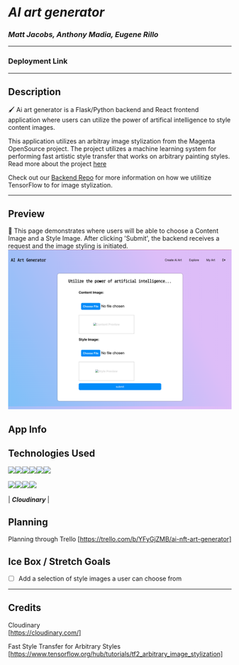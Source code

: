 # ***AI art generator*** 

### *Matt Jacobs, Anthony Madia, Eugene Rillo* <br>
<hr/>

<!-- Deployed area -->
### Deployment Link

<hr/>

## Description

🖌️  Ai art generator is a Flask/Python backend and React frontend application where users can utilize the power of artifical intelligence to style content images.

This application utilizes an arbitray image stylization from the Magenta OpenSource project. The project utilizes a machine learning system for performing fast artistic style transfer that works on arbitrary painting styles. Read more about the project [here](https://github.com/magenta/magenta/tree/main/magenta/models/arbitrary_image_stylization)

Check out our [Backend Repo](https://github.com/Euril/ai-art-generator-api) for more information on how we utilitize TensorFlow to for image stylization.<br>
<hr/>

<!-- we can add images of some pages here -->
## Preview
🤖 This page demonstrates where users will be able to choose a Content Image and a Style Image. After clicking 'Submit', the backend receives a request and the image styling is initiated.
![createimage](./public/createimage.png)



## App Info


## Technologies Used

<img src="https://img.shields.io/badge/JavaScript-323330?style=for-the-badge&logo=javascript&logoColor=F7DF1E"/><img src="https://img.shields.io/badge/CSS3-1572B6?style=for-the-badge&logo=css3&logoColor=white"/><img src="https://img.shields.io/badge/HTML5-E34F26?style=for-the-badge&logo=html5&logoColor=white"/><img src="https://img.shields.io/badge/GIT-E44C30?style=for-the-badge&logo=git&logoColor=white"/><img src='https://img.shields.io/badge/JWT-000000?style=for-the-badge&logo=JSON%20web%20tokens&logoColor=white'/><img src ='https://img.shields.io/badge/json-5E5C5C?style=for-the-badge&logo=json&logoColor=white'/>

<img src="https://img.shields.io/badge/Express.js-404D59?style=flat-square)"/><img src='https://img.shields.io/badge/React-20232A?style=for-the-badge&logo=react&logoColor=61DAFB'/><img src="https://img.shields.io/badge/Node.js-339933?style=for-the-badge&logo=nodedotjs&logoColor=white"/><img src="https://img.shields.io/badge/Heroku-430098?style=for-the-badge&logo=heroku&logoColor=white"/>

| ***Cloudinary*** |



## Planning 
Planning through Trello
[https://trello.com/b/YFyGjZMB/ai-nft-art-generator]


## Ice Box / Stretch Goals

- [ ] Add a selection of style images a user can choose from

<hr/>

## Credits

Cloudinary <br>
[https://cloudinary.com/]

Fast Style Transfer for Arbitrary Styles <br>
[https://www.tensorflow.org/hub/tutorials/tf2_arbitrary_image_stylization]




